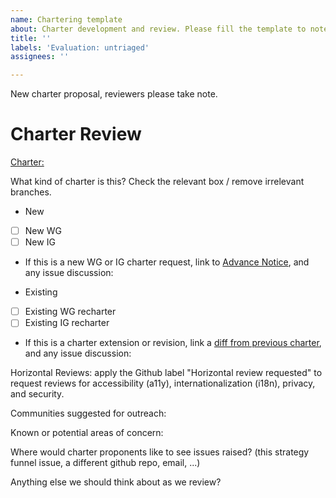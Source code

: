 ```yaml
---
name: Chartering template
about: Charter development and review. Please fill the template to note a new charter or charter revision for strategy review.
title: ''
labels: 'Evaluation: untriaged'
assignees: ''

---
```


New charter proposal, reviewers please take note.

# Charter Review

[Charter:](link)

What kind of charter is this? Check the relevant box / remove irrelevant branches. 

* New
 - [ ] New WG 
 - [ ] New IG
 - If this is a new WG or IG charter request, link to [Advance Notice](), and any issue discussion: 

* Existing 
 - [ ] Existing WG recharter 
 - [ ] Existing IG recharter
 - If this is a charter extension or revision, link a [diff from previous charter](https://services.w3.org/htmldiff), and any issue discussion:

Horizontal Reviews: apply the Github label "Horizontal review requested" to request reviews for accessibility (a11y), internationalization (i18n), privacy, and security.


Communities suggested for outreach: 

Known or potential areas of concern: 

Where would charter proponents like to see issues raised? (this strategy funnel issue, a different github repo, email, ...)

Anything else we should think about as we review? 

